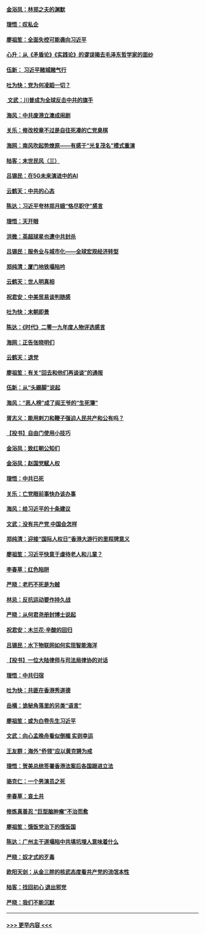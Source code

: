 #### [金浴凤：林郑之夫的渊默](../pages/nsc993/n11737735.md?t=12222211) 
#### [理悟：叹私企](../pages/nsc993/n11737715.md?t=12222211) 
#### [廖祖笙：全面失控可能袭向习近平](../pages/nsc993/n11737704.md?t=12222211) 
#### [心升：从《矛盾论》《实践论》的谬误揭去毛泽东哲学家的面纱](../pages/nsc993/n11736962.md?t=12222211) 
#### [伍新： 习近平赌城赌气行](../pages/nsc993/n11736929.md?t=12222211) 
#### [吐为快：党为何凌蹈一切？](../pages/nsc993/n11736915.md?t=12222211) 
#### [ 文武：川普成为全球反击中共的旗手](../pages/nsc993/n11736882.md?t=12222211) 
#### [海风：中共废港立澳成闹剧](../pages/nsc993/n11735857.md?t=12222211) 
#### [关乐：修改校章不过是自往死凑的亡党臭棋](../pages/nsc993/n11735097.md?t=12222211) 
#### [海网：南风吹起势燎原——有感于“光复茂名”模式重演](../pages/nsc993/n11732308.md?t=12222211) 
#### [陆客：末世民风（三）](../pages/nsc993/n11732211.md?t=12222211) 
#### [吕锡民：在5G未来演进中的AI](../pages/nsc993/n11730010.md?t=12222211) 
#### [云鹤天：中共的心态](../pages/nsc993/n11729906.md?t=12222211) 
#### [陈达：习近平夸林郑月娥“恪尽职守”感言](../pages/nsc993/n11729881.md?t=12222211) 
#### [理悟：天开眼](../pages/nsc993/n11729699.md?t=12222211) 
#### [洪微：英超球星也遭中共封杀](../pages/nsc993/n11727243.md?t=12222211) 
#### [吕锡民：服务业与城市化——全球宏观经济转型](../pages/nsc993/n11725845.md?t=12222211) 
#### [郑纯清：厦门地铁塌陷吟](../pages/nsc993/n11725813.md?t=12222211) 
#### [云鹤天：世人明真相](../pages/nsc993/n11725621.md?t=12222211) 
#### [祝君安：中美贸易谈判随感](../pages/nsc993/n11725609.md?t=12222211) 
#### [吐为快：末朝即景](../pages/nsc993/n11723365.md?t=12222211) 
#### [陈达：《时代》二零一九年度人物评选感言](../pages/nsc993/n11723337.md?t=12222211) 
#### [海网：正告张晓明们](../pages/nsc993/n11723228.md?t=12222211) 
#### [云鹤天：退党](../pages/nsc993/n11723056.md?t=12222211) 
#### [廖祖笙：有关“回去和他们再谈谈”的通报](../pages/nsc993/n11722442.md?t=12222211) 
#### [伍新：从“头踢脚”说起](../pages/nsc993/n11722429.md?t=12222211) 
#### [海风：“恶人榜”成了阎王爷的“生死簿”](../pages/nsc993/n11722272.md?t=12222211) 
#### [胥志义：能用剌刀和鞭子强迫人民共产和公有吗？](../pages/nsc993/n11720569.md?t=12222211) 
#### [【投书】自由门使用小技巧](../pages/nsc993/n11720180.md?t=12222211) 
#### [金浴凤：致红朝公知们](../pages/nsc993/n11720563.md?t=12222211) 
#### [金浴凤：赵国党赋人权](../pages/nsc993/n11720533.md?t=12222211) 
#### [理悟：中共已死](../pages/nsc993/n11720233.md?t=12222211) 
#### [关乐：亡党眼前事快办该办事](../pages/nsc993/n11719160.md?t=12222211) 
#### [海风：给习近平的十条建议](../pages/nsc993/n11717616.md?t=12222211) 
#### [文武：没有共产党 中国会怎样](../pages/nsc993/n11717584.md?t=12222211) 
#### [郑纯清：迎接“国际人权日”香港大游行的里程牌意义](../pages/nsc993/n11717417.md?t=12222211) 
#### [廖祖笙：习近平快意于虐待老人和儿童？](../pages/nsc993/n11715313.md?t=12222211) 
#### [李春草：红色陷阱](../pages/nsc993/n11715029.md?t=12222211) 
#### [严晓：老朽不死是为贼](../pages/nsc993/n11712910.md?t=12222211) 
#### [林忌：反抗运动要作持久战](../pages/nsc993/n11712623.md?t=12222211) 
#### [严晓：从何君尧册封博士说起](../pages/nsc993/n11712465.md?t=12222211) 
#### [祝君安：木兰花·辛酸的回归](../pages/nsc993/n11712381.md?t=12222211) 
#### [吕锡民：水下物联网如何实现智能海洋](../pages/nsc993/n11711158.md?t=12222211) 
#### [【投书】一位大陆律师与司法局律协的对话](../pages/nsc993/n11709675.md?t=12222211) 
#### [理悟：中共归宿](../pages/nsc993/n11710059.md?t=12222211) 
#### [吐为快：共匪在香港秀道德](../pages/nsc993/n11709979.md?t=12222211) 
#### [岳横：诡秘角落里的另类“语言”](../pages/nsc993/n11709792.md?t=12222211) 
#### [廖祖笙：或为白卷先生习近平](../pages/nsc993/n11708330.md?t=12222211) 
#### [文武：向心孟晚舟看似倒楣 实则幸运](../pages/nsc993/n11708236.md?t=12222211) 
#### [王友群：海外“侨领”应以黄克锵为戒](../pages/nsc993/n11706176.md?t=12222211) 
#### [理悟：贺美总统签署香港法案后各国跟进立法](../pages/nsc993/n11706853.md?t=12222211) 
#### [骆克仁：一个男演员之死](../pages/nsc993/n11706677.md?t=12222211) 
#### [李春草：哀土共](../pages/nsc993/n11706255.md?t=12222211) 
#### [修炼真善忍 “巨型脑肿瘤”不治而愈](../pages/nsc993/n11705340.md?t=12222211) 
#### [廖祖笙：饿饭党治下的饿饭国](../pages/nsc993/n11705085.md?t=12222211) 
#### [陈达：广州主干道塌陷中共填坑埋人意味着什么](../pages/nsc993/n11705046.md?t=12222211) 
#### [严晓：奴才式的歹毒](../pages/nsc993/n11704826.md?t=12222211) 
#### [欧阳天剑：从金三胖的核武态度看共产党的流氓本性](../pages/nsc993/n11702238.md?t=12222211) 
#### [陆客：找回初心 退出邪党](../pages/nsc993/n11702213.md?t=12222211) 
#### [严晓：我们不能沉默](../pages/nsc993/n11702110.md?t=12222211) 

----
#### [ >>> 更早内容 <<< ](../indexes/nsc993-earlier.md)
